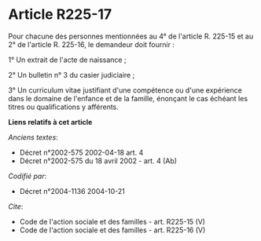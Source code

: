 # Article R225-17

Pour chacune des personnes mentionnées au 4° de l'article R. 225-15 et au 2° de l'article R. 225-16, le demandeur doit
fournir : 

1° Un extrait de l'acte de naissance ; 

2° Un bulletin n° 3 du casier judiciaire ; 

3° Un curriculum vitae justifiant d'une compétence ou d'une expérience dans le domaine de l'enfance et de la famille,
énonçant le cas échéant les titres ou qualifications y afférents.

**Liens relatifs à cet article**

_Anciens textes_:

  - Décret n°2002-575 2002-04-18 art. 4
  - Décret n°2002-575 du 18 avril 2002 - art. 4 (Ab)

_Codifié par_:

  - Décret n°2004-1136 2004-10-21

_Cite_:

  - Code de l'action sociale et des familles - art. R225-15 (V)
  - Code de l'action sociale et des familles - art. R225-16 (V)

